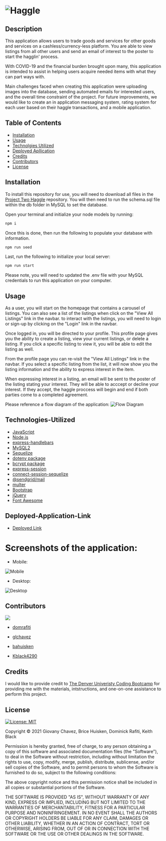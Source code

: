 # ![Haggle](https://raw.githubusercontent.com/domrafiti/ProjectTwoHaggle/main/public/img/email_logo.png)

## Description

This application allows users to trade goods and services for other goods and services on a cashless/currency-less platform. You are able to view listings from all other users and send an email of interest to the poster to start the hagglin' process. 

With COVID-19 and the financial burden brought upon many, this application is intended to assist in helping users acquire needed items with what they can part ways with.

Main challenges faced when creating this application were uploading images into the database, sending automated emails for interested users, and the overall time constraint of the project. For future improvements, we would like to create an in application messaging system, rating system for each user based on their haggle transactions, and a mobile application.

## Table of Contents

- [Installation](#Installation)
- [Usage](#usage)
- [Technolgies Utilized](#Technologies-Utilized)
- [Deployed Apllication](#Deployed-Application-Link)
- [Credits](#credits)
- [Contributors](#Contributors)
- [License](#license)

## Installation

To install this repository for use, you will need to download all files in the [Project Two Haggle](https://github.com/domrafiti/ProjectTwoHaggle) repository. You will then need to run the schema.sql file within the db folder in MySQL to set the database. 

Open your terminal and initialize your node models by running:
```bash
npm i
```
Once this is done, then run the following to populate your database with information. 
```bash
npm run seed
```
Last, run the following to initialize your local server:
```bash
npm run start
```

Please note, you will need to updated the .env file with your MySQL credentials to run this application on your computer.

## Usage

As a user, you will start on the homepage that contains a carousel of listings. You can also see a list of the listings when click on the "View All Listings" link in the navbar. to interact with the listings, you will need to login or sign-up by clicking on the "Login" link in the navbar.

Once logged in, you will be directed to your profile. This profile page gives you the ability to create a listing, view your current listings, or delete a listing. If you click a specific listing to view it, you will be able to edit the listing as well.

From the profile page you can re-visit the "View All Listings" link in the navbar. If you select a specific listing from the list, it will now show you the listing information and the ability to express interest in the item.

When expressing interest in a listing, an email will be sent to the poster of the listing stating your interest. They will be able to acccept or decline your interest. If they accept, the haggle proccess will begin and end if both parties come to a completed agreement.


Please reference a flow diagram of the application: 
![Flow Diagram](https://raw.githubusercontent.com/domrafiti/ProjectTwoHaggle/main/Workflow-Diagram.jpeg)

## Technologies-Utilized

- [JavaScript](https://developer.mozilla.org/en-US/docs/Web/JavaScript)
- [Node,js](https://nodejs.org/en/)
- [express-handlebars](https://www.npmjs.com/package/express-handlebars) 
- [MySQL2](https://www.npmjs.com/package/mysql2)
- [Sequelize](https://www.npmjs.com/package/sequelize)
- [dotenv package](https://www.npmjs.com/package/dotenv)
- [bcrypt package](https://www.npmjs.com/package/bcrypt) 
- [express-session](https://www.npmjs.com/package/express-session)
- [connect-session-sequelize](https://www.npmjs.com/package/connect-session-sequelize)
- [@sendgrid/mail](https://www.npmjs.com/package/@sendgrid/mail)
- [multer](https://www.npmjs.com/package/multer)
- [Bootstrap](https://getbootstrap.com/docs/5.0/getting-started/introduction/)
- [jQuery](https://code.jquery.com/)
- [Font Awesome](https://fontawesome.com/)

## Deployed-Application-Link

- [Deployed Link](https://haggle-proj.herokuapp.com/)

# Screenshots of the application:

* Mobile:

![Mobile](https://raw.githubusercontent.com/domrafiti/ProjectTwoHaggle/main/haggle_mobile.png)

* Desktop:

![Desktop](https://raw.githubusercontent.com/domrafiti/ProjectTwoHaggle/main/haggle_desktop.png)

## Contributors

<img src="https://contrib.rocks/image?repo=domrafiti/ProjectTwoHaggle" />

* [domrafiti](https://github.com/domrafiti)

* [glchavez](https://github.com/glchavez)

* [bahuisken](https://github.com/bahuisken)

* [Kblack4290](https://github.com/Kblack4290)

## Credits

I would like to provide credit to [The Denver Univeristy Coding Bootcamp](https://bootcamp.du.edu/coding/) for providing me with the materials, intstructions, and one-on-one assistance to perform this project.

## License


[![License: MIT](https://img.shields.io/badge/License-MIT-yellow.svg)](https://opensource.org/licenses/MIT)

Copyright &copy; 2021 Giovany Chavez, Brice Huisken, Dominick Rafiti, Keith Black

Permission is hereby granted, free of charge, to any person obtaining a copy
of this software and associated documentation files (the "Software"), to deal
in the Software without restriction, including without limitation the rights
to use, copy, modify, merge, publish, distribute, sublicense, and/or sell
copies of the Software, and to permit persons to whom the Software is
furnished to do so, subject to the following conditions:

The above copyright notice and this permission notice shall be included in all
copies or substantial portions of the Software.

THE SOFTWARE IS PROVIDED "AS IS", WITHOUT WARRANTY OF ANY KIND, EXPRESS OR
IMPLIED, INCLUDING BUT NOT LIMITED TO THE WARRANTIES OF MERCHANTABILITY,
FITNESS FOR A PARTICULAR PURPOSE AND NONINFRINGEMENT. IN NO EVENT SHALL THE
AUTHORS OR COPYRIGHT HOLDERS BE LIABLE FOR ANY CLAIM, DAMAGES OR OTHER
LIABILITY, WHETHER IN AN ACTION OF CONTRACT, TORT OR OTHERWISE, ARISING FROM,
OUT OF OR IN CONNECTION WITH THE SOFTWARE OR THE USE OR OTHER DEALINGS IN THE
SOFTWARE.
